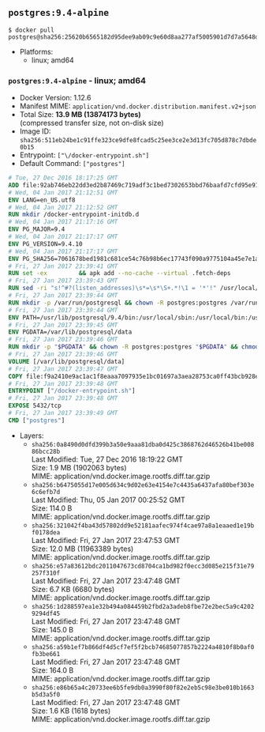 ## `postgres:9.4-alpine`

```console
$ docker pull postgres@sha256:25620b6565182d95dee9ab09c9e60d8aa277af5005901d7d7a5648d97f8170af
```

-	Platforms:
	-	linux; amd64

### `postgres:9.4-alpine` - linux; amd64

-	Docker Version: 1.12.6
-	Manifest MIME: `application/vnd.docker.distribution.manifest.v2+json`
-	Total Size: **13.9 MB (13874173 bytes)**  
	(compressed transfer size, not on-disk size)
-	Image ID: `sha256:511eb24be1c91ffe323ce9dfe8fcad5c25ee3ce2e3d13fc705d878c7dbde0b15`
-	Entrypoint: `["\/docker-entrypoint.sh"]`
-	Default Command: `["postgres"]`

```dockerfile
# Tue, 27 Dec 2016 18:17:25 GMT
ADD file:92ab746eb22dd3ed2b87469c719adf3c1bed7302653bbd76baafd7cfd95e911e in / 
# Wed, 04 Jan 2017 21:12:51 GMT
ENV LANG=en_US.utf8
# Wed, 04 Jan 2017 21:12:52 GMT
RUN mkdir /docker-entrypoint-initdb.d
# Wed, 04 Jan 2017 21:17:16 GMT
ENV PG_MAJOR=9.4
# Wed, 04 Jan 2017 21:17:17 GMT
ENV PG_VERSION=9.4.10
# Wed, 04 Jan 2017 21:17:17 GMT
ENV PG_SHA256=7061678bed1981c681ce54c76b98b6ec17743f090a9775104a45e7e1a8826ecf
# Fri, 27 Jan 2017 23:39:41 GMT
RUN set -ex 		&& apk add --no-cache --virtual .fetch-deps 		ca-certificates 		openssl 		tar 		&& wget -O postgresql.tar.bz2 "https://ftp.postgresql.org/pub/source/v$PG_VERSION/postgresql-$PG_VERSION.tar.bz2" 	&& echo "$PG_SHA256 *postgresql.tar.bz2" | sha256sum -c - 	&& mkdir -p /usr/src/postgresql 	&& tar 		--extract 		--file postgresql.tar.bz2 		--directory /usr/src/postgresql 		--strip-components 1 	&& rm postgresql.tar.bz2 		&& apk add --no-cache --virtual .build-deps 		bison 		flex 		gcc 		libc-dev 		libedit-dev 		libxml2-dev 		libxslt-dev 		make 		openssl-dev 		perl 		util-linux-dev 		zlib-dev 		&& cd /usr/src/postgresql 	&& awk '$1 == "#define" && $2 == "DEFAULT_PGSOCKET_DIR" && $3 == "\"/tmp\"" { $3 = "\"/var/run/postgresql\""; print; next } { print }' src/include/pg_config_manual.h > src/include/pg_config_manual.h.new 	&& grep '/var/run/postgresql' src/include/pg_config_manual.h.new 	&& mv src/include/pg_config_manual.h.new src/include/pg_config_manual.h 	&& ./configure 		--enable-integer-datetimes 		--enable-thread-safety 		--enable-tap-tests 		--disable-rpath 		--with-uuid=e2fs 		--with-gnu-ld 		--with-pgport=5432 		--with-system-tzdata=/usr/share/zoneinfo 		--prefix=/usr/local 				--with-openssl 		--with-libxml 		--with-libxslt 	&& make -j "$(getconf _NPROCESSORS_ONLN)" world 	&& make install-world 	&& make -C contrib install 		&& runDeps="$( 		scanelf --needed --nobanner --recursive /usr/local 			| awk '{ gsub(/,/, "\nso:", $2); print "so:" $2 }' 			| sort -u 			| xargs -r apk info --installed 			| sort -u 	)" 	&& apk add --no-cache --virtual .postgresql-rundeps 		$runDeps 		bash 		su-exec 		tzdata 	&& apk del .fetch-deps .build-deps 	&& cd / 	&& rm -rf 		/usr/src/postgresql 		/usr/local/share/doc 		/usr/local/share/man 	&& find /usr/local -name '*.a' -delete
# Fri, 27 Jan 2017 23:39:43 GMT
RUN sed -ri "s!^#?(listen_addresses)\s*=\s*\S+.*!\1 = '*'!" /usr/local/share/postgresql/postgresql.conf.sample
# Fri, 27 Jan 2017 23:39:44 GMT
RUN mkdir -p /var/run/postgresql && chown -R postgres:postgres /var/run/postgresql && chmod g+s /var/run/postgresql
# Fri, 27 Jan 2017 23:39:44 GMT
ENV PATH=/usr/lib/postgresql/9.4/bin:/usr/local/sbin:/usr/local/bin:/usr/sbin:/usr/bin:/sbin:/bin
# Fri, 27 Jan 2017 23:39:45 GMT
ENV PGDATA=/var/lib/postgresql/data
# Fri, 27 Jan 2017 23:39:46 GMT
RUN mkdir -p "$PGDATA" && chown -R postgres:postgres "$PGDATA" && chmod 777 "$PGDATA" # this 777 will be replaced by 700 at runtime (allows semi-arbitrary "--user" values)
# Fri, 27 Jan 2017 23:39:46 GMT
VOLUME [/var/lib/postgresql/data]
# Fri, 27 Jan 2017 23:39:47 GMT
COPY file:f9a2410e9ac1ac1f8eaaa7097935e1bc01697a3aea28753ca0ff43bcb928e743 in / 
# Fri, 27 Jan 2017 23:39:48 GMT
ENTRYPOINT ["/docker-entrypoint.sh"]
# Fri, 27 Jan 2017 23:39:48 GMT
EXPOSE 5432/tcp
# Fri, 27 Jan 2017 23:39:49 GMT
CMD ["postgres"]
```

-	Layers:
	-	`sha256:0a8490d0dfd399b3a50e9aaa81dba0d425c3868762d46526b41be00886bcc28b`  
		Last Modified: Tue, 27 Dec 2016 18:19:22 GMT  
		Size: 1.9 MB (1902063 bytes)  
		MIME: application/vnd.docker.image.rootfs.diff.tar.gzip
	-	`sha256:b6475055d17e005d634c9d02e63e4154e7c4435a6437afa80bef303e6c6efb7d`  
		Last Modified: Thu, 05 Jan 2017 00:25:52 GMT  
		Size: 114.0 B  
		MIME: application/vnd.docker.image.rootfs.diff.tar.gzip
	-	`sha256:321042f4ba43d57802dd9e52181aafec974f4cae97a8a1eaaed1e19bf0178dea`  
		Last Modified: Fri, 27 Jan 2017 23:47:53 GMT  
		Size: 12.0 MB (11963389 bytes)  
		MIME: application/vnd.docker.image.rootfs.diff.tar.gzip
	-	`sha256:e57a83612bdc2011047673cd8704ca1bd982f0ecc3d085e215f31e79257f310f`  
		Last Modified: Fri, 27 Jan 2017 23:47:48 GMT  
		Size: 6.7 KB (6680 bytes)  
		MIME: application/vnd.docker.image.rootfs.diff.tar.gzip
	-	`sha256:1d288597ea1e32b494a084459b2fbd2a3adeb8fbe72e2bec5a9c42029294df45`  
		Last Modified: Fri, 27 Jan 2017 23:47:48 GMT  
		Size: 145.0 B  
		MIME: application/vnd.docker.image.rootfs.diff.tar.gzip
	-	`sha256:a59b1ef7b866df4d5cf7ef5f2bcb74685077857b2224a4810f8b0af0fb3be661`  
		Last Modified: Fri, 27 Jan 2017 23:47:48 GMT  
		Size: 164.0 B  
		MIME: application/vnd.docker.image.rootfs.diff.tar.gzip
	-	`sha256:e86b65a4c20733ee6b5fe9db0a3990f80f82e2eb5c98e3be010b1663b5d3a5f0`  
		Last Modified: Fri, 27 Jan 2017 23:47:48 GMT  
		Size: 1.6 KB (1618 bytes)  
		MIME: application/vnd.docker.image.rootfs.diff.tar.gzip

